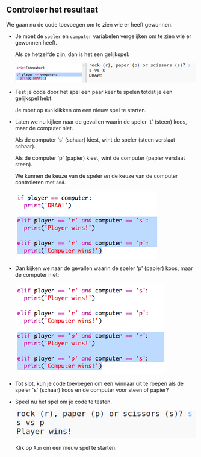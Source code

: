 ## Controleer het resultaat

We gaan nu de code toevoegen om te zien wie er heeft gewonnen.

+ Je moet de `speler` en `computer` variabelen vergelijken om te zien wie er gewonnen heeft.
    
    Als ze hetzelfde zijn, dan is het een gelijkspel:
    
    ![screenshot](images/rps-draw.png)

+ Test je code door het spel een paar keer te spelen totdat je een gelijkspel hebt.
    
    Je moet op `Run` klikken om een ​​nieuw spel te starten.

+ Laten we nu kijken naar de gevallen waarin de speler 't' (steen) koos, maar de computer niet.
    
    Als de computer 's' (schaar) kiest, wint de speler (steen verslaat schaar).
    
    Als de computer 'p' (papier) kiest, wint de computer (papier verslaat steen).
    
    We kunnen de keuze van de speler *en* de keuze van de computer controleren met `and`.
    
    ![screenshot](images/rps-player-rock.png)

+ Dan kijken we naar de gevallen waarin de speler 'p' (papier) koos, maar de computer niet:
    
    ![screenshot](images/rps-player-paper.png)

+ Tot slot, kun je code toevoegen om een winnaar uit te roepen als de speler 's' (schaar) koos en de computer voor steen of papier?

+ Speel nu het spel om je code te testen.
    
    ![screenshot](images/rps-play.png)
    
    Klik op `Run` om een ​​nieuw spel te starten.